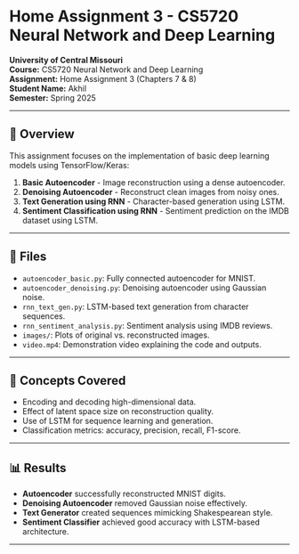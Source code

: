 # Home Assignment 3 - CS5720 Neural Network and Deep Learning

**University of Central Missouri**  
**Course:** CS5720 Neural Network and Deep Learning  
**Assignment:** Home Assignment 3 (Chapters 7 & 8)  
**Student Name:** Akhil  
**Semester:** Spring 2025

---

## 📘 Overview

This assignment focuses on the implementation of basic deep learning models using TensorFlow/Keras:

1. **Basic Autoencoder** - Image reconstruction using a dense autoencoder.
2. **Denoising Autoencoder** - Reconstruct clean images from noisy ones.
3. **Text Generation using RNN** - Character-based generation using LSTM.
4. **Sentiment Classification using RNN** - Sentiment prediction on the IMDB dataset using LSTM.

---

## 📁 Files

- `autoencoder_basic.py`: Fully connected autoencoder for MNIST.
- `autoencoder_denoising.py`: Denoising autoencoder using Gaussian noise.
- `rnn_text_gen.py`: LSTM-based text generation from character sequences.
- `rnn_sentiment_analysis.py`: Sentiment analysis using IMDB reviews.
- `images/`: Plots of original vs. reconstructed images.
- `video.mp4`: Demonstration video explaining the code and outputs.

---

## 🧠 Concepts Covered

- Encoding and decoding high-dimensional data.
- Effect of latent space size on reconstruction quality.
- Use of LSTM for sequence learning and generation.
- Classification metrics: accuracy, precision, recall, F1-score.

---

## 📊 Results

- **Autoencoder** successfully reconstructed MNIST digits.
- **Denoising Autoencoder** removed Gaussian noise effectively.
- **Text Generator** created sequences mimicking Shakespearean style.
- **Sentiment Classifier** achieved good accuracy with LSTM-based architecture.

---




